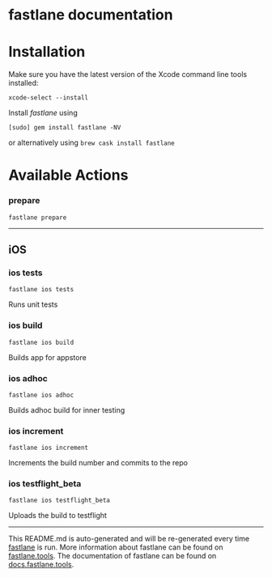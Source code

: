 fastlane documentation
================
# Installation

Make sure you have the latest version of the Xcode command line tools installed:

```
xcode-select --install
```

Install _fastlane_ using
```
[sudo] gem install fastlane -NV
```
or alternatively using `brew cask install fastlane`

# Available Actions
### prepare
```
fastlane prepare
```


----

## iOS
### ios tests
```
fastlane ios tests
```
Runs unit tests
### ios build
```
fastlane ios build
```
Builds app for appstore
### ios adhoc
```
fastlane ios adhoc
```
Builds adhoc build for inner testing
### ios increment
```
fastlane ios increment
```
Increments the build number and commits to the repo
### ios testflight_beta
```
fastlane ios testflight_beta
```
Uploads the build to testflight

----

This README.md is auto-generated and will be re-generated every time [fastlane](https://fastlane.tools) is run.
More information about fastlane can be found on [fastlane.tools](https://fastlane.tools).
The documentation of fastlane can be found on [docs.fastlane.tools](https://docs.fastlane.tools).
